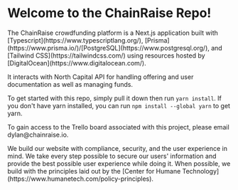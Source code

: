 # Welcome to the ChainRaise Repo!

<p>The ChainRaise crowdfunding platform is a Next.js application built with [Typescript](https://www.typescriptlang.org/), [Prisma](https://www.prisma.io/)/[PostgreSQL](https://www.postgresql.org/), and [Tailwind CSS](https://tailwindcss.com/) using resources hosted by [DigitalOcean](https://www.digitalocean.com/).</p>

<p>It interacts with North Capital API for handling offering and user documentation as well as managing funds.</p>

<p>To get started with this repo, simply pull it down then run <code>yarn install</code>. If you don't have yarn installed, you can run <code>npm install --global yarn</code> to get yarn.</p>

<p>To gain access to the Trello board associated with this project, please email dylan@chainraise.io.</p>

<p>We build our website with compliance, security, and the user experience in mind. We take every step possible to secure our users' information and provide the best possible user experience while doing it. When possible, we build with the principles laid out by the [Center for Humane Technology](https://www.humanetech.com/policy-principles).</p>